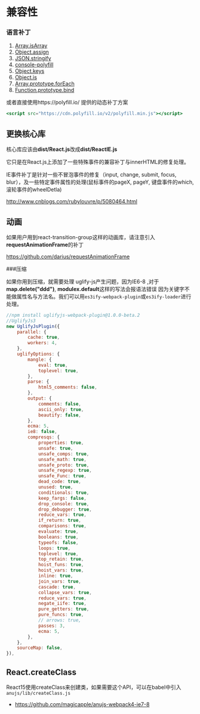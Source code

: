 # 兼容性

### 语言补丁

1. [Array.isArray](https://github.com/juliangruber/isarray/)
2. [Object.assign](https://github.com/ryanhefner/Object.assign)
3. [JSON.stringify](https://github.com/flowersinthesand/stringifyJSON)
4. [console-polyfill](https://github.com/paulmillr/console-polyfill) 
5. [Object.keys](https://github.com/ljharb/object-keys)
6. [Object.is](https://github.com/ljharb/object-is)
7. [Array.prototype.forEach](polyfill/Array.prototype.forEach)
8. [Function.prototype.bind](https://github.com/leahciMic/polyfill-function-prototype-bind)

或者直接使用https://polyfill.io/ 提供的动态补丁方案


```jsx
<script src="https://cdn.polyfill.io/v2/polyfill.min.js"></script>
```

## 更换核心库

核心库应该由**dist/React.js**改成**dist/ReactIE.js**

它只是在React.js上添加了一些特殊事件的兼容补丁与innerHTML的修复处理。


IE事件补丁是针对一些不冒泡事件的修复（input, change, submit, focus, blur），及一些特定事件属性的处理(鼠标事件的pageX, pageY, 键盘事件的which, 滚轮事件的wheelDetla)

http://www.cnblogs.com/rubylouvre/p/5080464.html

## 动画


如果用户用到react-transition-group这样的动画库，请注意引入**requestAnimationFrame**的补丁

https://github.com/darius/requestAnimationFrame

###压缩

如果你用到压缩，就需要处理 uglify-js产生问题，因为IE6-8 ,对于**map.delete("ddd")**, **modulex.default**这样的写法会报语法错误
因为关键字不能做属性名与方法名。我们可以用`es3ify-webpack-plugin`或`es3ify-loader`进行处理。

```javascript
//npm install uglifyjs-webpack-plugin@1.0.0-beta.2  
//UglifyJs3
new UglifyJsPlugin({
    parallel: {
        cache: true,
        workers: 4,
    },
    uglifyOptions: {
        mangle: {
            eval: true,
            toplevel: true,
        },
        parse: {
            html5_comments: false,
        },
        output: {
            comments: false,
            ascii_only: true,
            beautify: false,
        },
        ecma: 5,
        ie8: false,
        compresqs: {
            properties: true,
            unsafe: true,
            unsafe_comps: true,
            unsafe_math: true,
            unsafe_proto: true,
            unsafe_regexp: true,
            unsafe_Func: true,
            dead_code: true,
            unused: true,
            conditionals: true,
            keep_fargs: false,
            drop_console: true,
            drop_debugger: true,
            reduce_vars: true,
            if_return: true,
            comparisons: true,
            evaluate: true,
            booleans: true,
            typeofs: false,
            loops: true,
            toplevel: true,
            top_retain: true,
            hoist_funs: true,
            hoist_vars: true,
            inline: true,
            join_vars: true,
            cascade: true,
            collapse_vars: true,
            reduce_vars: true,
            negate_iife: true,
            pure_getters: true,
            pure_funcs: true,
            // arrows: true,
            passes: 3,
            ecma: 5,
        },
    },
    sourceMap: false,
}),
```

## React.createClass

React15使用createClass来创建类，如果需要这个API，可以在babel中引入 `anujs/lib/createClass.js`


*  https://github.com/magicapple/anujs-webpack4-ie7-8

